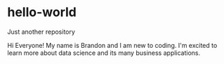 # hello-world
Just another repository

Hi Everyone!
My name is Brandon and I am new to coding.
I'm excited to learn more about data science and its many business applications.
